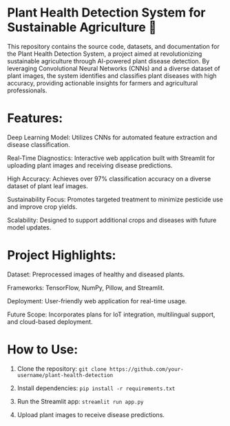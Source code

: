 # Plant Health Detection System for Sustainable Agriculture 🌱

This repository contains the source code, datasets, and documentation for the Plant Health Detection System, a project aimed at revolutionizing sustainable agriculture through AI-powered plant disease detection. By leveraging Convolutional Neural Networks (CNNs) and a diverse dataset of plant images, the system identifies and classifies plant diseases with high accuracy, providing actionable insights for farmers and agricultural professionals.

# Features:

Deep Learning Model: Utilizes CNNs for automated feature extraction and disease classification.

Real-Time Diagnostics: Interactive web application built with Streamlit for uploading plant images and receiving disease predictions.

High Accuracy: Achieves over 97% classification accuracy on a diverse dataset of plant leaf images.

Sustainability Focus: Promotes targeted treatment to minimize pesticide use and improve crop yields.

Scalability: Designed to support additional crops and diseases with future model updates.


# Project Highlights:

Dataset: Preprocessed images of healthy and diseased plants.

Frameworks: TensorFlow, NumPy, Pillow, and Streamlit.

Deployment: User-friendly web application for real-time usage.

Future Scope: Incorporates plans for IoT integration, multilingual support, and cloud-based deployment.


# How to Use:

1. Clone the repository:
   `git clone https://github.com/your-username/plant-health-detection`

2. Install dependencies:
   `pip install -r requirements.txt`

3. Run the Streamlit app:
   `streamlit run app.py`

4. Upload plant images to receive disease predictions.
   

